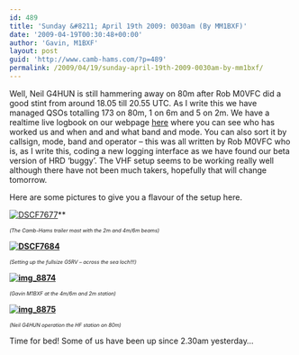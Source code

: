 ```yaml
---
id: 489
title: 'Sunday &#8211; April 19th 2009: 0030am (By MM1BXF)'
date: '2009-04-19T00:30:48+00:00'
author: 'Gavin, M1BXF'
layout: post
guid: 'http://www.camb-hams.com/?p=489'
permalink: /2009/04/19/sunday-april-19th-2009-0030am-by-mm1bxf/
---
```


Well, Neil G4HUN is still hammering away on 80m after Rob M0VFC did a good stint from around 18.05 till 20.55 UTC. As I write this we have managed QSOs totalling 173 on 80m, 1 on 6m and 5 on 2m. We have a realtime live logbook on our webpage [here](http://www.camb-hams.com/coming-events/2009-dxpedition/harris-logbook) where you can see who has worked us and when and and what band and mode. You can also sort it by callsign, mode, band and operator – this was all written by Rob M0VFC who is, as I write this, coding a new logging interface as we have found our beta version of HRD ‘buggy’. The VHF setup seems to be working really well although there have not been much takers, hopefully that will change tomorrow.

Here are some pictures to give you a flavour of the setup here.

<span>[![DSCF7677](http://www.camb-hams.com/wp-content/uploads/dscf7677-thumb.jpg "DSCF7677")](http://www.camb-hams.com/wp-content/uploads/dscf7677.jpg)**</span>

<span style="font-size: xx-small">*(The Camb-Hams trailer mast with the 2m and 4m/6m beams)*</span>

<span>**[![DSCF7684](http://www.camb-hams.com/wp-content/uploads/dscf7684-thumb.jpg "DSCF7684")](http://www.camb-hams.com/wp-content/uploads/dscf7684.jpg)**</span>

<span style="font-size: xx-small">*(Setting up the fullsize G5RV – across the sea loch!!!)*</span>

<span></span>

<span>**[![img_8874](http://www.camb-hams.com/wp-content/uploads/img-8874-thumb.jpg "img_8874")](http://www.camb-hams.com/wp-content/uploads/img-8874.jpg)**</span>

<span style="font-size: xx-small">*(Gavin M1BXF at the 4m/6m and 2m station)*</span>

<span>**[![img_8875](http://www.camb-hams.com/wp-content/uploads/img-8875-thumb.jpg "img_8875")](http://www.camb-hams.com/wp-content/uploads/img-8875.jpg)**</span>

<span style="font-size: xx-small">*(Neil G4HUN operation the HF station on 80m)*</span>

Time for bed! Some of us have been up since 2.30am yesterday…